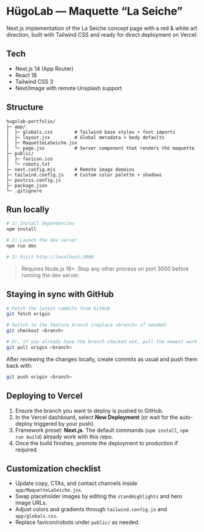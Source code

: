 # HügoLab — Maquette “La Seiche”

Next.js implementation of the La Seiche concept page with a red & white art direction, built with Tailwind CSS and ready for direct deployment on Vercel.

## Tech
- Next.js 14 (App Router)
- React 18
- Tailwind CSS 3
- Next/Image with remote Unsplash support

## Structure
```
hugolab-portfolio/
├─ app/
│  ├─ globals.css        # Tailwind base styles + font imports
│  ├─ layout.jsx         # Global metadata + body defaults
│  ├─ MaquetteLaSeiche.jsx
│  └─ page.jsx           # Server component that renders the maquette
├─ public/
│  ├─ favicon.ico
│  └─ robots.txt
├─ next.config.mjs       # Remote image domains
├─ tailwind.config.js    # Custom color palette + shadows
├─ postcss.config.js
├─ package.json
└─ .gitignore
```

## Run locally
```bash
# 1) Install dependencies
npm install

# 2) Launch the dev server
npm run dev

# 3) Visit http://localhost:3000
```
> Requires Node.js 18+. Stop any other process on port 3000 before running the dev server.

## Staying in sync with GitHub
```bash
# Fetch the latest commits from GitHub
git fetch origin

# Switch to the feature branch (replace <branch> if needed)
git checkout <branch>

# Or, if you already have the branch checked out, pull the newest work
git pull origin <branch>
```
After reviewing the changes locally, create commits as usual and push them back with:
```bash
git push origin <branch>
```

## Deploying to Vercel
1. Ensure the branch you want to deploy is pushed to GitHub.
2. In the Vercel dashboard, select **New Deployment** (or wait for the auto-deploy triggered by your push).
3. Framework preset: **Next.js**. The default commands (`npm install`, `npm run build`) already work with this repo.
4. Once the build finishes, promote the deployment to production if required.

## Customization checklist
- Update copy, CTAs, and contact channels inside `app/MaquetteLaSeiche.jsx`.
- Swap placeholder images by editing the `standHighlights` and hero image URLs.
- Adjust colors and gradients through `tailwind.config.js` and `app/globals.css`.
- Replace favicon/robots under `public/` as needed.

